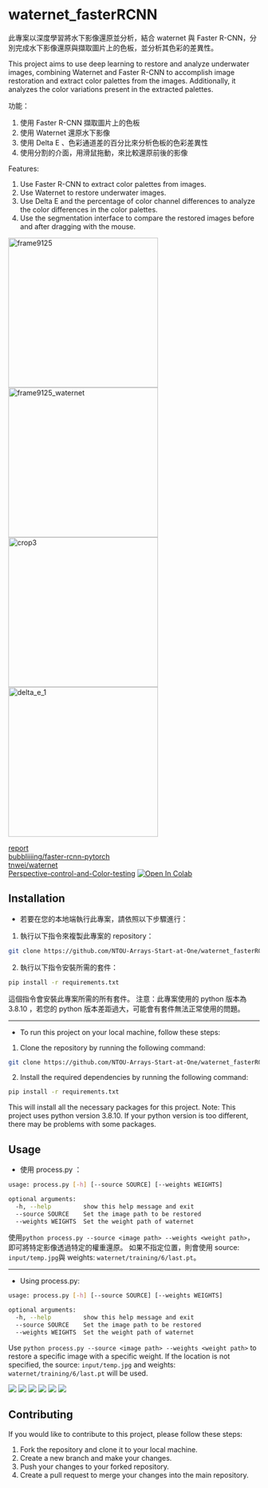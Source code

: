 # waternet_fasterRCNN

此專案以深度學習將水下影像還原並分析，結合 waternet 與 Faster R-CNN，分別完成水下影像還原與擷取圖片上的色板，並分析其色彩的差異性。

This project aims to use deep learning to restore and analyze underwater images, combining Waternet and Faster R-CNN to accomplish image restoration and extract color palettes from the images. Additionally, it analyzes the color variations present in the extracted palettes.

功能：
1. 使用 Faster R-CNN 擷取圖片上的色板
2. 使用 Waternet 還原水下影像
3. 使用 Delta E 、色彩通道差的百分比來分析色板的色彩差異性
4. 使用分割的介面，用滑鼠拖動，來比較還原前後的影像

Features:
1. Use Faster R-CNN to extract color palettes from images.
2. Use Waternet to restore underwater images.
3. Use Delta E and the percentage of color channel differences to analyze the color differences in the color palettes.
4. Use the segmentation interface to compare the restored images before and after dragging with the mouse.

<img src="https://github.com/NTOU-Arrays-Start-at-One/waternet_fasterRCNN/blob/main/src/frame9125.jpg?raw=true" alt="frame9125" width="300"><img src="https://github.com/NTOU-Arrays-Start-at-One/waternet_fasterRCNN/blob/main/src/frame9125_waternet.jpg?raw=true" alt="frame9125_waternet" width="300">
<img src="https://github.com/NTOU-Arrays-Start-at-One/waternet_fasterRCNN/blob/main/src/crop3.png?raw=true" alt="crop3" width="300"><img src="https://github.com/NTOU-Arrays-Start-at-One/waternet_fasterRCNN/blob/main/src/delta_e_1.png?raw=true" alt="delta_e_1" width="300">


[report](https://hackmd.io/@tana0101/ai_report) <br>
[bubbliiiing/faster-rcnn-pytorch](https://github.com/bubbliiiing/faster-rcnn-pytorch) <br>
[tnwei/waternet](https://github.com/tnwei/waternet) <br>
[Perspective-control-and-Color-testing](https://github.com/NTOU-Arrays-Start-at-One/Perspective-control-and-Color-testing.git) [![Open In Colab](https://colab.research.google.com/assets/colab-badge.svg)](https://colab.research.google.com/drive/15IAx8eKlwPET7O_HTYrmF4C4BVypd9dP?usp=sharing)

## Installation

+ 若要在您的本地端執行此專案，請依照以下步驟進行：

1. 執行以下指令來複製此專案的 repository：
```bash
git clone https://github.com/NTOU-Arrays-Start-at-One/waternet_fasterRCNN.git
```

2. 執行以下指令安裝所需的套件：
```bash
pip install -r requirements.txt
```
這個指令會安裝此專案所需的所有套件。
注意：此專案使用的 python 版本為 3.8.10 ，若您的 python 版本差距過大，可能會有套件無法正常使用的問題。

<hr>

+ To run this project on your local machine, follow these steps:

1. Clone the repository by running the following command:
```bash
git clone https://github.com/NTOU-Arrays-Start-at-One/waternet_fasterRCNN.git
```

2. Install the required dependencies by running the following command:
```bash
pip install -r requirements.txt
```
This will install all the necessary packages for this project.
Note: This project uses python version 3.8.10. If your python version is too different, there may be problems with some packages.

## Usage

+ 使用 process.py ：

```bash
usage: process.py [-h] [--source SOURCE] [--weights WEIGHTS]

optional arguments:
  -h, --help         show this help message and exit
  --source SOURCE    Set the image path to be restored
  --weights WEIGHTS  Set the weight path of waternet
```
使用`python process.py --source <image path> --weights <weight path>`，即可將特定影像透過特定的權重還原。
如果不指定位置，則會使用 source: `input/temp.jpg`與 weights: `waternet/training/6/last.pt`。

<hr>

+ Using process.py:

```bash
usage: process.py [-h] [--source SOURCE] [--weights WEIGHTS]

optional arguments:
  -h, --help         show this help message and exit
  --source SOURCE    Set the image path to be restored
  --weights WEIGHTS  Set the weight path of waternet
```

Use `python process.py --source <image path> --weights <weight path>` to restore a specific image with a specific weight.
If the location is not specified, the source: `input/temp.jpg` and weights: `waternet/training/6/last.pt` will be used.

![](https://github.com/NTOU-Arrays-Start-at-One/waternet_fasterRCNN/blob/main/src/unwarp_restored_model%20and%20Standard_image.png?raw=true)
![](https://github.com/NTOU-Arrays-Start-at-One/waternet_fasterRCNN/blob/main/src/delta_e_1.png?raw=true)
![](https://github.com/NTOU-Arrays-Start-at-One/waternet_fasterRCNN/blob/main/src/Histogram%20of%20delta_e.png?raw=true)
![](https://github.com/NTOU-Arrays-Start-at-One/waternet_fasterRCNN/blob/main/src/crop1.png?raw=true)
![](https://github.com/NTOU-Arrays-Start-at-One/waternet_fasterRCNN/blob/main/src/crop2.png?raw=true)
![](https://github.com/NTOU-Arrays-Start-at-One/waternet_fasterRCNN/blob/main/src/crop3.png?raw=true)

## Contributing

If you would like to contribute to this project, please follow these steps:

1. Fork the repository and clone it to your local machine.
2. Create a new branch and make your changes.
3. Push your changes to your forked repository.
4. Create a pull request to merge your changes into the main repository.
